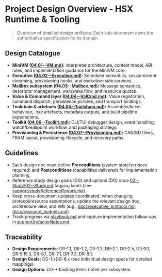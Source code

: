 # Project Design Overview - HSX Runtime & Tooling

> Overview of detailed design artifacts. Each sub-document owns the authoritative specification for its domain.

## Design Catalogue
- **MiniVM ([04.01--VM.md](04.01--VM.md)):** Interpreter architecture, context model, ABI rules, and implementation guidance for the MiniVM core.
- **Executive ([04.02--Executive.md](04.02--Executive.md)):** Scheduler semantics, session/event streaming, provisioning hooks, and executive-side services.
- **Mailbox subsystem ([04.03--Mailbox.md](04.03--Mailbox.md)):** Message semantics, descriptor management, wait/wake flow, and resource quotas.
- **Value & Command layer ([04.04--ValCmd.md](04.04--ValCmd.md)):** Value registration, command dispatch, persistence policies, and transport bindings.
- **Toolchain & artefacts ([04.05--Toolchain.md](04.05--Toolchain.md)):** Assembler/linker behaviour, .hxe artefacts, metadata outputs, and build pipeline expectations.
- **Toolkit ([04.06--Toolkit.md](04.06--Toolkit.md)):** CLI/TUI debugger design, event handling, watch/breakpoint workflow, and packaging strategy.
- **Provisioning & Persistence ([04.07--Provisioning.md](04.07--Provisioning.md)):** CAN/SD flows, FRAM layout, provisioning lifecycle, and recovery paths.

## Guidelines
- Each design doc must define **Preconditions** (system state/services required) and **Postconditions** (capabilities delivered) for implementation planning.
- Reference study design goals (DG) and options (DO) once [02--Study/02--Study.md](../02--Study/02--Study.md) tagging lands (see [support/studyReferenceRework.md](../support/studyReferenceRework.md)).
- Keep cross-document updates coordinated: when changing protocol/resource assumptions, update the relevant design doc, architecture view, and refs (e.g., [docs/executive_protocol.md](../../docs/executive_protocol.md), [docs/resource_budgets.md](../../docs/resource_budgets.md)).
- Track progress via [playbook.md](playbook.md) and capture implementation follow-ups in [support/refactorNotes.md](../support/refactorNotes.md).

## Traceability
- **Design Requirements:** DR-1.1, DR-1.2, DR-1.3, DR-2.1, DR-2.5, DR-3.1, DR-5.15.3, DR-6.1, DR-7.1, DR-7.3, DR-8.1.
- **Design Goals:** DG-1.xDG-8.x (see individual design specs for detailed mappings).
- **Design Options:** DO-* backlog items noted per subsystem.

